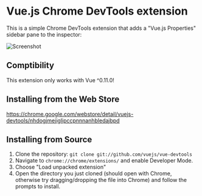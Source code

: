 # Vue.js Chrome DevTools extension

This is a simple Chrome DevTools extension that adds a "Vue.js Properties" sidebar pane to the inspector:

![Screenshot](https://github.com/vuejs/vue-devtools/raw/master/screenshots/todomvc.jpg)

## Comptibility

This extension only works with Vue ^0.11.0!

## Installing from the Web Store

https://chrome.google.com/webstore/detail/vuejs-devtools/nhdogjmejiglipccpnnnanhbledajbpd

## Installing from Source

1.  Clone the repository: `git clone git://github.com/vuejs/vue-devtools`
2.  Navigate to `chrome://chrome/extensions/` and enable Developer Mode.
3.  Choose "Load unpacked extension"
4.  Open the directory you just cloned (should open with Chrome, otherwise try dragging/dropping the file into Chrome) and follow the prompts to install.
